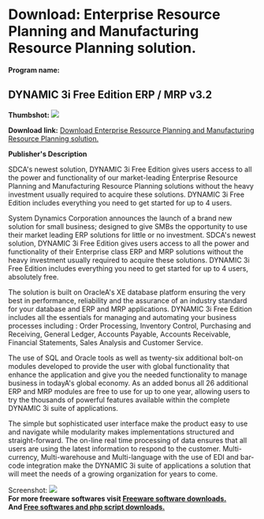 # Download: Enterprise Resource Planning and Manufacturing Resource Planning solution.

**Program name:**

## DYNAMIC 3i Free Edition ERP / MRP v3.2

  
**Thumbshot:** ![](http://www.freewarefiles.com/screenshot/dynamic3i_md.gif)   
  
**Download link:** [Download Enterprise Resource Planning and Manufacturing Resource Planning solution.](http://freesoftwares.boysofts.com/DYNAMIC-i-Free-Edition-ERP-MRP-V_program_33347.html)  
  


**Publisher's Description**  
  


SDCA's newest solution, DYNAMIC 3i Free Edition gives users access to all the power and functionality of our market-leading Enterprise Resource Planning and Manufacturing Resource Planning solutions without the heavy investment usually required to acquire these solutions. DYNAMIC 3i Free Edition includes everything you need to get started for up to 4 users. 

System Dynamics Corporation announces the launch of a brand new solution for small business; designed to give SMBs the opportunity to use their market leading ERP solutions for little or no investment. SDCA's newest solution, DYNAMIC 3i Free Edition gives users access to all the power and functionality of their Enterprise class ERP and MRP solutions without the heavy investment usually required to acquire these solutions. DYNAMIC 3i Free Edition includes everything you need to get started for up to 4 users, absolutely free. 

The solution is built on OracleA's XE database platform ensuring the very best in performance, reliability and the assurance of an industry standard for your database and ERP and MRP applications. DYNAMIC 3i Free Edition includes all the essentials for managing and automating your business processes including : Order Processing, Inventory Control, Purchasing and Receiving, General Ledger, Accounts Payable, Accounts Receivable, Financial Statements, Sales Analysis and Customer Service. 

The use of SQL and Oracle tools as well as twenty-six additional bolt-on modules developed to provide the user with global functionality that enhance the application and give you the needed functionality to manage business in todayA's global economy. As an added bonus all 26 additional ERP and MRP modules are free to use for up to one year, allowing users to try the thousands of powerful features available within the complete DYNAMIC 3i suite of applications. 

The simple but sophisticated user interface make the product easy to use and navigate while modularity makes implementations structured and straight-forward. The on-line real time processing of data ensures that all users are using the latest information to respond to the customer. Multi-currency, Multi-warehouse and Multi-language with the use of EDI and bar-code integration make the DYNAMIC 3i suite of applications a solution that will meet the needs of a growing organization for years to come. 

  
  
Screenshot: ![](http://www.freewarefiles.com/screenshot/dynamic3i.gif)   
**For more freeware softwares visit [Freeware software downloads.](http://freesoftwares.boysofts.com/)**   
**And [Free softwares and php script downloads.](http://www.boysofts.com/)**
